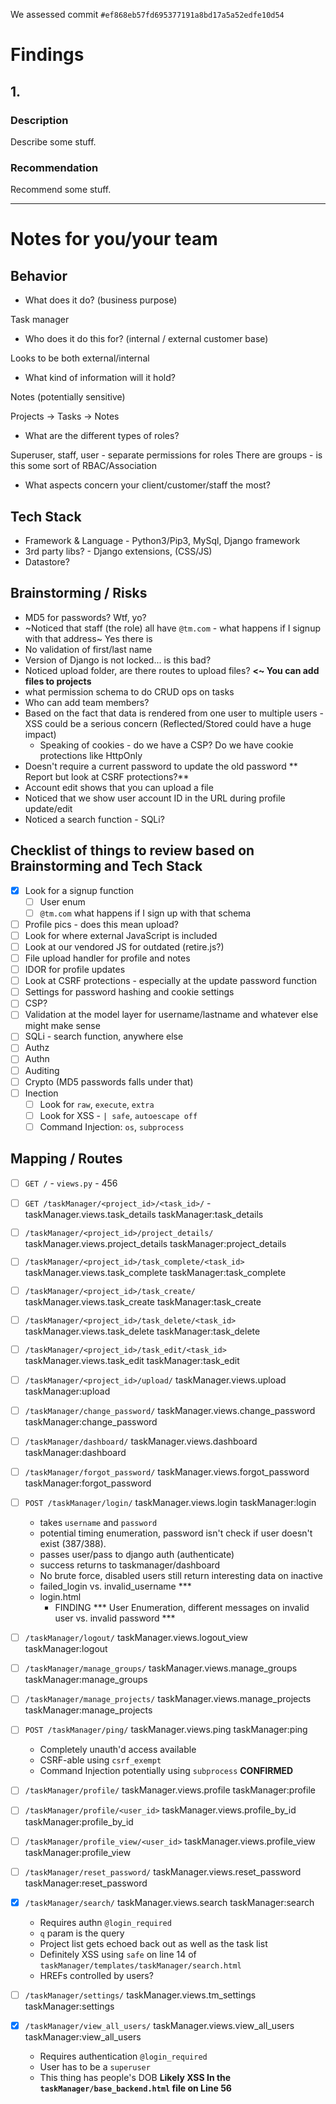 We assessed commit `#ef868eb57fd695377191a8bd17a5a52edfe10d54`

# Findings

## 1.

### Description

Describe some stuff.

### Recommendation

Recommend some stuff.

---

# Notes for you/your team

## Behavior

* What does it do? (business purpose)

Task manager

* Who does it do this for? (internal / external customer base)

Looks to be both external/internal

* What kind of information will it hold?

Notes (potentially sensitive)

Projects -> Tasks -> Notes

* What are the different types of roles?

Superuser, staff, user - separate permissions for roles
There are groups - is this some sort of RBAC/Association

* What aspects concern your client/customer/staff the most?


## Tech Stack

* Framework & Language - Python3/Pip3, MySql, Django framework
* 3rd party libs? - Django extensions, (CSS/JS)
* Datastore?

## Brainstorming / Risks

* MD5 for passwords? Wtf, yo?
* ~Noticed that staff (the role) all have `@tm.com` - what happens if I signup with that address~ Yes there is
* No validation of first/last name
* Version of Django is not locked... is this bad?
* Noticed upload folder, are there routes to upload files? **<~ You can add files to projects**
* what permission schema to do CRUD ops on tasks
* Who can add team members?
* Based on the fact that data is rendered from one user to multiple users - XSS could be a serious concern (Reflected/Stored could have a huge impact)
  * Speaking of cookies - do we have a CSP? Do we have cookie protections like HttpOnly
* Doesn't require a current password to update the old password ** Report but look at CSRF protections?**
* Account edit shows that you can upload a file
* Noticed that we show user account ID in the URL during profile update/edit
* Noticed a search function - SQLi?


## Checklist of things to review based on Brainstorming and Tech Stack

- [x] Look for a signup function
  - [ ] User enum
  - [ ] `@tm.com` what happens if I sign up with that schema
- [ ] Profile pics - does this mean upload?
- [ ] Look for where external JavaScript is included
- [ ] Look at our vendored JS for outdated (retire.js?)
- [ ] File upload handler for profile and notes
- [ ] IDOR for profile updates
- [ ] Look at CSRF protections - especially at the update password function
- [ ] Settings for password hashing and cookie settings
- [ ] CSP?
- [ ] Validation at the model layer for username/lastname and whatever else might make sense
- [ ] SQLi - search function, anywhere else
- [ ] Authz
- [ ] Authn
- [ ] Auditing
- [ ] Crypto (MD5 passwords falls under that)
- [ ] Inection
  - [ ] Look for `raw`, `execute`, `extra`
  - [ ] Look for XSS - `| safe`, `autoescape off`
  - [ ] Command Injection: `os`, `subprocess`

## Mapping / Routes

- [ ] `GET /` - `views.py` - 456
- [ ] `GET /taskManager/<project_id>/<task_id>/` - 	taskManager.views.task_details	taskManager:task_details
- [ ] `/taskManager/<project_id>/project_details/`	taskManager.views.project_details	taskManager:project_details
- [ ] `/taskManager/<project_id>/task_complete/<task_id>`	taskManager.views.task_complete	taskManager:task_complete
- [ ] `/taskManager/<project_id>/task_create/`	taskManager.views.task_create	taskManager:task_create
- [ ] `/taskManager/<project_id>/task_delete/<task_id>`	taskManager.views.task_delete	taskManager:task_delete
- [ ] `/taskManager/<project_id>/task_edit/<task_id>`	taskManager.views.task_edit	taskManager:task_edit
- [ ] `/taskManager/<project_id>/upload/`	taskManager.views.upload	taskManager:upload
- [ ] `/taskManager/change_password/`	taskManager.views.change_password	taskManager:change_password
- [ ] `/taskManager/dashboard/`	taskManager.views.dashboard	taskManager:dashboard
- [ ] `/taskManager/forgot_password/`	taskManager.views.forgot_password	taskManager:forgot_password
- [ ] `POST /taskManager/login/`	taskManager.views.login	taskManager:login
  * takes `username` and `password`
  * potential timing enumeration, password isn't check if user doesn't exist (387/388).
  * passes user/pass to django auth (authenticate)
  * success returns to taskmanager/dashboard
  * No brute force, disabled users still return interesting data on inactive
  * failed_login vs. invalid_username ***
  * login.html
    * FINDING *** User Enumeration, different messages on invalid user vs. invalid password ***

- [ ] `/taskManager/logout/`	taskManager.views.logout_view	taskManager:logout
- [ ] `/taskManager/manage_groups/`	taskManager.views.manage_groups	taskManager:manage_groups
- [ ] `/taskManager/manage_projects/`	taskManager.views.manage_projects	taskManager:manage_projects
- [ ] `POST /taskManager/ping/`	taskManager.views.ping	taskManager:ping
  * Completely unauth'd access available
  * CSRF-able using `csrf_exempt`
  * Command Injection potentially using `subprocess` **CONFIRMED**
- [ ] `/taskManager/profile/`	taskManager.views.profile	taskManager:profile
- [ ] `/taskManager/profile/<user_id>`	taskManager.views.profile_by_id	taskManager:profile_by_id
- [ ] `/taskManager/profile_view/<user_id>`	taskManager.views.profile_view	taskManager:profile_view
- [ ] `/taskManager/reset_password/`	taskManager.views.reset_password	taskManager:reset_password
- [x] `/taskManager/search/`	taskManager.views.search	taskManager:search
  * Requires authn `@login_required`
  * `q` param is the query
  * Project list gets echoed back out as well as the task list
  * Definitely XSS using `safe` on line 14 of `taskManager/templates/taskManager/search.html`
  * HREFs controlled by users?
- [ ] `/taskManager/settings/`	taskManager.views.tm_settings	taskManager:settings
- [x] `/taskManager/view_all_users/`	taskManager.views.view_all_users	taskManager:view_all_users
  * Requires authentication `@login_required`
  * User has to be a `superuser`
  * This thing has people's DOB
  **Likely XSS In the `taskManager/base_backend.html` file on Line 56**
